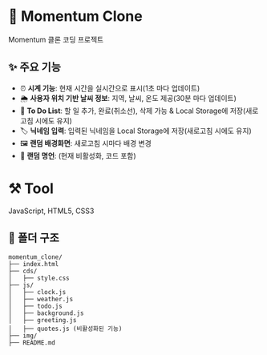 # 📌 Momentum Clone

Momentum 클론 코딩 프로젝트


## ✨ 주요 기능

- ⏰ **시계 기능**: 현재 시간을 실시간으로 표시(1초 마다 업데이트)
- 🌦 **사용자 위치 기반 날씨 정보**: 지역, 날씨, 온도 제공(30분 마다 업데이트)
- 📝 **To Do List**: 할 일 추가, 완료(취소선), 삭제 가능 & Local Storage에 저장(새로고침 시에도 유지)
- 🏷 **닉네임 입력**: 입력된 닉네임을 Local Storage에 저장(새로고침 시에도 유지)
- 🖼 **랜덤 배경화면**: 새로고침 시마다 배경 변경
- 📜 **랜덤 명언**: (현재 비활성화, 코드 포함)


# ⚒️ Tool
JavaScript, HTML5, CSS3


## 📂 폴더 구조

```
momentum_clone/
├── index.html
├── cds/
│   ├── style.css
├── js/
│   ├── clock.js
│   ├── weather.js
│   ├── todo.js
│   ├── background.js
│   ├── greeting.js
│   ├── quotes.js (비활성화된 기능)
├── img/
├── README.md
```
